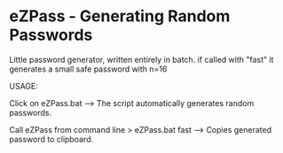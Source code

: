 # eZPass - Generating Random Passwords
Little password generator, written entirely in batch.
if called with "fast" it generates a small safe password with n=16


USAGE:

Click on eZPass.bat
--> The script automatically generates random passwords.

Call eZPass from command line > eZPass.bat fast --> Copies generated password to clipboard.

